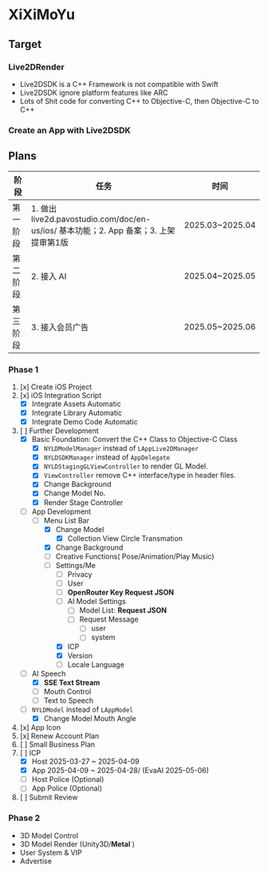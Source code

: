 # XiXiMoYu
## Target
### Live2DRender
- Live2DSDK is a C++ Framework is not compatible with Swift
- Live2DSDK ignore platform features like ARC
- Lots of Shit code for converting C++ to Objective-C,  then Objective-C to C++
### Create an App with Live2DSDK

## Plans
| 阶段     | 任务     |时间|
|----------|----------|----------|
| 第一阶段  | 1. 做出 live2d.pavostudio.com/doc/en-us/ios/ 基本功能；2. App 备案；3. 上架提审第1版 | 2025.03~2025.04 |
| 第二阶段  | 2. 接入 AI | 2025.04~2025.05 |
| 第三阶段  | 3. 接入会员广告 | 2025.05~2025.06 |

### Phase 1
1. [x] Create iOS Project 
2. [x] iOS Integration Script
    - [x] Integrate Assets Automatic
    - [x] Integrate Library Automatic 
    - [x] Integrate Demo Code Automatic
3. [ ] Further Development
    - [x] Basic Foundation: Convert the C++ Class to Objective-C Class
        - [x] `NYLDModelManager` instead of `LAppLive2DManager`
        - [x] `NYLDSDKManager` instead of `AppDelegate`
        - [x] `NYLDStagingGLViewController` to render GL Model.
        - [x] `ViewController` remove C++ interface/type in header files.
        - [x] Change Background
        - [x] Change Model No.
        - [x] Render Stage Controller

    - [ ] App Development
        - [ ] Menu List Bar
            - [x] Change Model
                - [x] Collection View Circle Transmation
            - [x] Change Background
            - [ ] Creative Functions( Pose/Animation/Play Music)
            - [ ] Settings/Me
                - [ ] Privacy
                - [ ] User
                - [ ] **OpenRouter Key Request JSON**
                - [ ] AI Model Settings
                    - [ ] Model List: **Request JSON**
                    - [ ] Request Message
                        - [ ] user
                        - [ ] system
                - [x] ICP
                - [x] Version
                - [ ] Locale Language
    - [ ] AI Speech
        - [x] **SSE Text Stream** 
        - [ ] Mouth Control
        - [ ] Text to Speech

    - [ ] `NYLDModel` instead of `LAppModel`
        - [x] Change Model Mouth Angle

4. [x] App Icon
5. [x] Renew Account Plan 
6. [ ] Small Business Plan
7. [ ] ICP
    - [x] Host 2025-03-27 ~ 2025-04-09
    - [x] App 2025-04-09 ~ 2025-04-28/ (EvaAI 2025-05-06)
    - [ ] Host Police (Optional)
    - [ ] App Police (Optional)
8. [ ] Submit Review

### Phase 2
- 3D Model Control
- 3D Model Render (Unity3D/**Metal** )
- User System & VIP
- Advertise